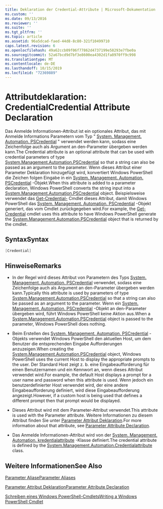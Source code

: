```yaml
---
title: Deklaration der Credential-Attribute | Microsoft-Dokumentation
ms.custom: ''
ms.date: 09/13/2016
ms.reviewer: ''
ms.suite: ''
ms.tgt_pltfrm: ''
ms.topic: article
ms.assetid: 96a5dcad-faed-44d8-8c80-321f10499710
caps.latest.revision: 6
ms.openlocfilehash: 49a62ccb09f06f77862d4737199e58293e7fbe0a
ms.sourcegitcommit: 52a67bcd9d7bf3e8600ea4302d1fa8970ff9c998
ms.translationtype: MT
ms.contentlocale: de-DE
ms.lasthandoff: 10/15/2019
ms.locfileid: "72369889"
---
```

# <a name="credential-attribute-declaration"></a><span data-ttu-id="77cc8-102">Attributdeklaration: Credential</span><span class="sxs-lookup"><span data-stu-id="77cc8-102">Credential Attribute Declaration</span></span>

<span data-ttu-id="77cc8-103">Das Anmelde Informationen-Attribut ist ein optionales Attribut, das mit Anmelde Informations Parametern vom Typ " [System. Management. Automation. PSCredential](/dotnet/api/System.Management.Automation.PSCredential) " verwendet werden kann, sodass eine Zeichenfolge auch als Argument an den-Parameter übergeben werden kann.</span><span class="sxs-lookup"><span data-stu-id="77cc8-103">The Credential attribute is an optional attribute that can be used with credential parameters of type [System.Management.Automation.PSCredential](/dotnet/api/System.Management.Automation.PSCredential) so that a string can also be passed as an argument to the parameter.</span></span> <span data-ttu-id="77cc8-104">Wenn dieses Attribut einer Parameter Deklaration hinzugefügt wird, konvertiert Windows PowerShell die Zeichen folgen Eingabe in ein [System. Management. Automation. PSCredential](/dotnet/api/System.Management.Automation.PSCredential) -Objekt.</span><span class="sxs-lookup"><span data-stu-id="77cc8-104">When this attribute is added to a parameter declaration, Windows PowerShell converts the string input into a [System.Management.Automation.PSCredential](/dotnet/api/System.Management.Automation.PSCredential) object.</span></span> <span data-ttu-id="77cc8-105">Beispielsweise verwendet das [Get-Credential-](/powershell/module/Microsoft.PowerShell.Security/Get-Credential) Cmdlet dieses Attribut, damit Windows PowerShell das [System. Management. Automation. PSCredential](/dotnet/api/System.Management.Automation.PSCredential) -Objekt generiert, das vom Cmdlet zurückgegeben wird.</span><span class="sxs-lookup"><span data-stu-id="77cc8-105">For example, the [Get-Credential](/powershell/module/Microsoft.PowerShell.Security/Get-Credential) cmdlet uses this attribute to have Windows PowerShell generate the [System.Management.Automation.PSCredential](/dotnet/api/System.Management.Automation.PSCredential) object that is returned by the cmdlet.</span></span>

## <a name="syntax"></a><span data-ttu-id="77cc8-106">Syntax</span><span class="sxs-lookup"><span data-stu-id="77cc8-106">Syntax</span></span>

```csharp
[Credential]
```

## <a name="remarks"></a><span data-ttu-id="77cc8-107">Hinweise</span><span class="sxs-lookup"><span data-stu-id="77cc8-107">Remarks</span></span>

- <span data-ttu-id="77cc8-108">In der Regel wird dieses Attribut von Parametern des Typs [System. Management. Automation. PSCredential](/dotnet/api/System.Management.Automation.PSCredential) verwendet, sodass eine Zeichenfolge auch als Argument an den-Parameter übergeben werden kann.</span><span class="sxs-lookup"><span data-stu-id="77cc8-108">Typically this attribute is used by parameters of type [System.Management.Automation.PSCredential](/dotnet/api/System.Management.Automation.PSCredential) so that a string can also be passed as an argument to the parameter.</span></span> <span data-ttu-id="77cc8-109">Wenn ein [System. Management. Automation. PSCredential](/dotnet/api/System.Management.Automation.PSCredential) -Objekt an den-Parameter übergeben wird, führt Windows PowerShell keine Aktion aus.</span><span class="sxs-lookup"><span data-stu-id="77cc8-109">When a [System.Management.Automation.PSCredential](/dotnet/api/System.Management.Automation.PSCredential) object is passed to the parameter, Windows PowerShell does nothing.</span></span>

- <span data-ttu-id="77cc8-110">Beim Erstellen des [System. Management. Automation. PSCredential](/dotnet/api/System.Management.Automation.PSCredential) -Objekts verwendet Windows PowerShell den aktuellen Host, um dem Benutzer die entsprechenden Eingabe Aufforderungen anzuzeigen.</span><span class="sxs-lookup"><span data-stu-id="77cc8-110">When creating the [System.Management.Automation.PSCredential](/dotnet/api/System.Management.Automation.PSCredential) object, Windows PowerShell uses the current Host to display the appropriate prompts to the user.</span></span> <span data-ttu-id="77cc8-111">Der Standard Host zeigt z. b. eine Eingabeaufforderung für einen Benutzernamen und ein Kennwort an, wenn dieses Attribut verwendet wird.</span><span class="sxs-lookup"><span data-stu-id="77cc8-111">For example, the default Host displays a prompt for a user name and password when this attribute is used.</span></span> <span data-ttu-id="77cc8-112">Wenn jedoch ein benutzerdefinierter Host verwendet wird, der eine andere Eingabeaufforderung definiert, wird diese Eingabeaufforderung angezeigt.</span><span class="sxs-lookup"><span data-stu-id="77cc8-112">However, if a custom host is being used that defines a different prompt then that prompt would be displayed.</span></span>

- <span data-ttu-id="77cc8-113">Dieses Attribut wird mit dem Parameter-Attribut verwendet.</span><span class="sxs-lookup"><span data-stu-id="77cc8-113">This attribute is used with the Parameter attribute.</span></span> <span data-ttu-id="77cc8-114">Weitere Informationen zu diesem Attribut finden Sie unter [Parameter Attribut Deklaration](./parameter-attribute-declaration.md).</span><span class="sxs-lookup"><span data-stu-id="77cc8-114">For more information about that attribute, see [Parameter Attribute Declaration](./parameter-attribute-declaration.md).</span></span>

- <span data-ttu-id="77cc8-115">Das Anmelde Informationen-Attribut wird von der [System. Management. Automation. kredentialattribute](/dotnet/api/System.Management.Automation.CredentialAttribute) -Klasse definiert.</span><span class="sxs-lookup"><span data-stu-id="77cc8-115">The credential attribute is defined by the [System.Management.Automation.Credentialattribute](/dotnet/api/System.Management.Automation.CredentialAttribute) class.</span></span>

## <a name="see-also"></a><span data-ttu-id="77cc8-116">Weitere Informationen</span><span class="sxs-lookup"><span data-stu-id="77cc8-116">See Also</span></span>

[<span data-ttu-id="77cc8-117">Parameter Aliase</span><span class="sxs-lookup"><span data-stu-id="77cc8-117">Parameter Aliases</span></span>](./parameter-aliases.md)

[<span data-ttu-id="77cc8-118">Parameter Attribut Deklaration</span><span class="sxs-lookup"><span data-stu-id="77cc8-118">Parameter Attribute Declaration</span></span>](./parameter-attribute-declaration.md)

[<span data-ttu-id="77cc8-119">Schreiben eines Windows PowerShell-Cmdlets</span><span class="sxs-lookup"><span data-stu-id="77cc8-119">Writing a Windows PowerShell Cmdlet</span></span>](./writing-a-windows-powershell-cmdlet.md)
